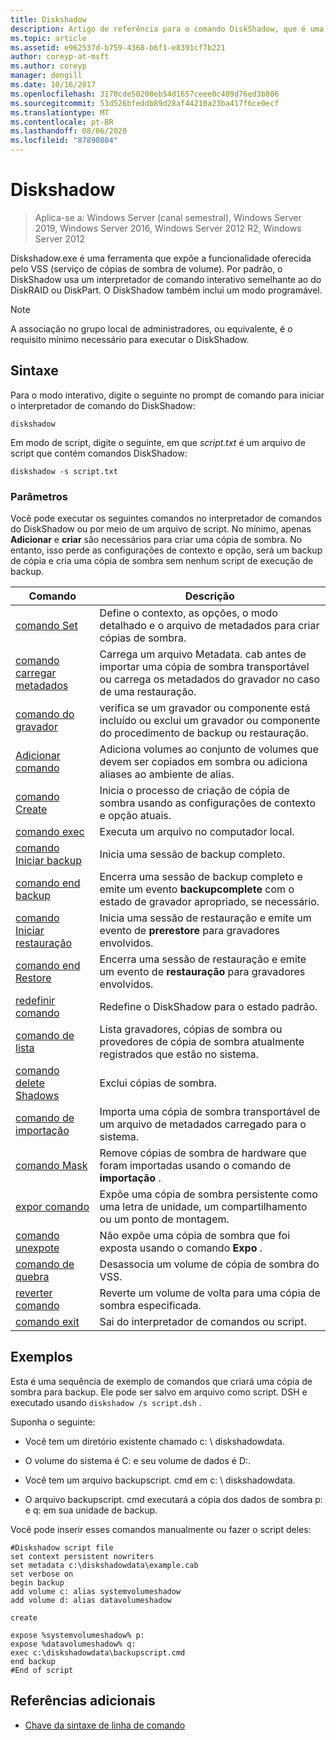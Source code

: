```yaml
---
title: Diskshadow
description: Artigo de referência para o comando DiskShadow, que é uma ferramenta que expõe a funcionalidade oferecida pelo VSS (serviço de cópias de sombra de volume).
ms.topic: article
ms.assetid: e962537d-b759-4368-b6f1-e8391cf7b221
author: coreyp-at-msft
ms.author: coreyp
manager: dongill
ms.date: 10/16/2017
ms.openlocfilehash: 3170cde50208eb54d1657ceee0c409d76ed3b806
ms.sourcegitcommit: 53d526bfeddb89d28af44210a23ba417f6ce0ecf
ms.translationtype: MT
ms.contentlocale: pt-BR
ms.lasthandoff: 08/06/2020
ms.locfileid: "87890804"
---
```

# <a name="diskshadow"></a>Diskshadow

> Aplica-se a: Windows Server (canal semestral), Windows Server 2019, Windows Server 2016, Windows Server 2012 R2, Windows Server 2012

Diskshadow.exe é uma ferramenta que expõe a funcionalidade oferecida pelo VSS (serviço de cópias de sombra de volume). Por padrão, o DiskShadow usa um interpretador de comando interativo semelhante ao do DiskRAID ou DiskPart. O DiskShadow também inclui um modo programável.

> [!NOTE]
> A associação no grupo local de administradores, ou equivalente, é o requisito mínimo necessário para executar o DiskShadow.

## <a name="syntax"></a>Sintaxe

Para o modo interativo, digite o seguinte no prompt de comando para iniciar o interpretador de comando do DiskShadow:

```
diskshadow
```

Em modo de script, digite o seguinte, em que *script.txt* é um arquivo de script que contém comandos DiskShadow:

```
diskshadow -s script.txt
```

### <a name="parameters"></a>Parâmetros

Você pode executar os seguintes comandos no interpretador de comandos do DiskShadow ou por meio de um arquivo de script. No mínimo, apenas **Adicionar** e **criar** são necessários para criar uma cópia de sombra. No entanto, isso perde as configurações de contexto e opção, será um backup de cópia e cria uma cópia de sombra sem nenhum script de execução de backup.

| Comando | Descrição |
| --------- | ----------- |
| [comando Set](set_2.md) | Define o contexto, as opções, o modo detalhado e o arquivo de metadados para criar cópias de sombra. |
| [comando carregar metadados](load-metadata.md) | Carrega um arquivo Metadata. cab antes de importar uma cópia de sombra transportável ou carrega os metadados do gravador no caso de uma restauração. |
| [comando do gravador](writer.md) | verifica se um gravador ou componente está incluído ou exclui um gravador ou componente do procedimento de backup ou restauração. |
| [Adicionar comando](add.md) | Adiciona volumes ao conjunto de volumes que devem ser copiados em sombra ou adiciona aliases ao ambiente de alias. |
| [comando Create](create.md) | Inicia o processo de criação de cópia de sombra usando as configurações de contexto e opção atuais. |
| [comando exec](exec.md) | Executa um arquivo no computador local. |
| [comando Iniciar backup](begin-backup.md) | Inicia uma sessão de backup completo. |
| [comando end backup](end-backup.md) | Encerra uma sessão de backup completo e emite um evento **backupcomplete** com o estado de gravador apropriado, se necessário. |
| [comando Iniciar restauração](begin-restore.md) | Inicia uma sessão de restauração e emite um evento de **prerestore** para gravadores envolvidos. |
| [comando end Restore](end-restore.md) | Encerra uma sessão de restauração e emite um evento de **restauração** para gravadores envolvidos. |
| [redefinir comando](reset.md) | Redefine o DiskShadow para o estado padrão. |
| [comando de lista](list.md) | Lista gravadores, cópias de sombra ou provedores de cópia de sombra atualmente registrados que estão no sistema. |
| [comando delete Shadows](delete-shadows.md) | Exclui cópias de sombra. |
| [comando de importação](import.md) | Importa uma cópia de sombra transportável de um arquivo de metadados carregado para o sistema. |
| [comando Mask](mask.md) | Remove cópias de sombra de hardware que foram importadas usando o comando de **importação** . |
| [expor comando](expose.md) | Expõe uma cópia de sombra persistente como uma letra de unidade, um compartilhamento ou um ponto de montagem. |
| [comando unexpote](unexpose.md) | Não expõe uma cópia de sombra que foi exposta usando o comando **Expo** . |
| [comando de quebra](break_2.md) | Desassocia um volume de cópia de sombra do VSS. |
| [reverter comando](revert.md) | Reverte um volume de volta para uma cópia de sombra especificada. |
| [comando exit](exit.md) | Sai do interpretador de comandos ou script. |

## <a name="examples"></a>Exemplos

Esta é uma sequência de exemplo de comandos que criará uma cópia de sombra para backup. Ele pode ser salvo em arquivo como script. DSH e executado usando `diskshadow /s script.dsh` .

Suponha o seguinte:

- Você tem um diretório existente chamado c: \\ diskshadowdata.

- O volume do sistema é C: e seu volume de dados é D:.

- Você tem um arquivo backupscript. cmd em c: \\ diskshadowdata.

- O arquivo backupscript. cmd executará a cópia dos dados de sombra p: e q: em sua unidade de backup.

Você pode inserir esses comandos manualmente ou fazer o script deles:

```
#Diskshadow script file
set context persistent nowriters
set metadata c:\diskshadowdata\example.cab
set verbose on
begin backup
add volume c: alias systemvolumeshadow
add volume d: alias datavolumeshadow

create

expose %systemvolumeshadow% p:
expose %datavolumeshadow% q:
exec c:\diskshadowdata\backupscript.cmd
end backup
#End of script
```

## <a name="additional-references"></a>Referências adicionais

- [Chave da sintaxe de linha de comando](command-line-syntax-key.md)
